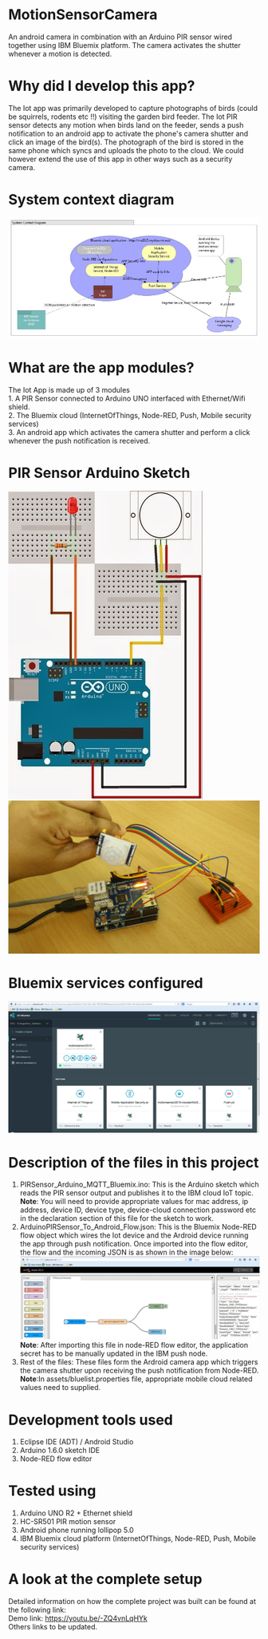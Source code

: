 # MotionSensorCamera
An android camera in combination with an Arduino PIR sensor wired together using IBM Bluemix platform. The camera activates the shutter whenever a motion is detected.

# Why did I develop this app?
The Iot app was primarily developed to capture photographs of birds (could be squirrels, rodents etc !!) visiting the garden bird feeder. The Iot PIR sensor detects any motion when birds land on the feeder, sends a push notification to an android app to activate the phone's camera shutter and click an image of the bird(s). The photograph of the bird is stored in the same phone which syncs and uploads the photo to the cloud. We could however extend the use of this app in other ways such as a security camera.

# System context diagram
![System_context_diagram](https://github.com/evanjas77/evanjas77.github.io/blob/master/MotionSensorCamera/images/MotionSensorCamera.jpg)

# What are the app modules?
The Iot App is made up of 3 modules
<br/>1. A PIR Sensor connected to Arduino UNO interfaced with Ethernet/Wifi shield.
<br/>2. The Bluemix cloud (InternetOfThings, Node-RED, Push, Mobile security services)
<br/>3. An android app which activates the camera shutter and perform a click whenever the push notification is received.

# PIR Sensor Arduino Sketch
![ArduinoUNOSketch](https://github.com/evanjas77/evanjas77.github.io/blob/master/MotionSensorCamera/images/ArduinoSketch.jpg)
![ArduinoUNO_Setup](https://github.com/evanjas77/evanjas77.github.io/blob/master/MotionSensorCamera/images/ArduinoUNOSetup.jpg)

# Bluemix services configured
![BluemixServices](https://github.com/evanjas77/evanjas77.github.io/blob/master/MotionSensorCamera/images/BluemixServices.jpg)

# Description of the files in this project
1. PIRSensor_Arduino_MQTT_Bluemix.ino:
  This is the Arduino sketch which reads the PIR sensor output and publishes it to the IBM cloud IoT topic. 
<b>Note</b>: You will need to provide appropriate values for mac address, ip address, device ID, device type, device-cloud connection password etc in the declaration section of this file for the sketch to work. 
2. ArduinoPIRSensor_To_Android_Flow.json:
  This is the Bluemix Node-RED flow object which wires the Iot device and the Ardroid device running the app through push notification. Once imported into the flow editor, the flow and the incoming JSON is as shown in the image below:
![NodeREDFlow](https://github.com/evanjas77/evanjas77.github.io/blob/master/MotionSensorCamera/images/NodeREDFlow.jpg)
<b>Note</b>: After importing this file in node-RED flow editor, the application secret has to be manually updated in the IBM push node.
3. Rest of the files:
  These files form the Ardroid camera app which triggers the camera shutter upon receiving the push notification from Node-RED.
<b>Note</b>:In assets/bluelist.properties file, appropriate mobile cloud related values need to supplied.
  
# Development tools used 
1. Eclipse IDE (ADT) / Android Studio
2. Arduino 1.6.0 sketch IDE
3. Node-RED flow editor

# Tested using
1. Arduino UNO R2 + Ethernet shield
2. HC-SR501 PIR motion sensor
3. Android phone running lollipop 5.0
4. IBM Bluemix cloud platform (InternetOfThings, Node-RED, Push, Mobile security services)

# A look at the complete setup
Detailed information on how the complete project was built can be found at the following link:
<br/> Demo link: https://youtu.be/-ZQ4vnLqHYk
<br/>Others links to be updated.
